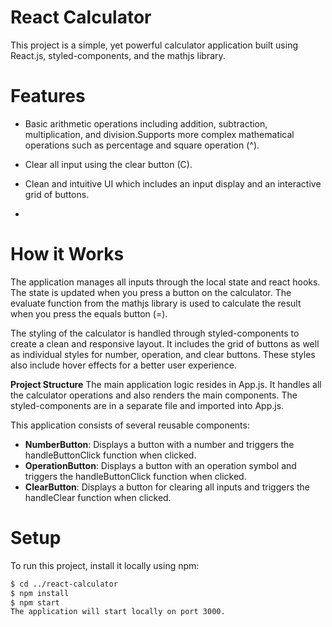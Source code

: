 # React Calculator
This project is a simple, yet powerful calculator application built using React.js, styled-components, and the mathjs library.


# Features

- Basic arithmetic operations including addition, subtraction, multiplication, and division.Supports more complex mathematical operations such as percentage and square operation (^).
- Clear all input using the clear button (C).
- Clean and intuitive UI which includes an input display and an interactive grid of buttons.

- 
# How it Works
The application manages all inputs through the local state and react hooks. The state is updated when you press a button on the calculator. The evaluate function from the mathjs library is used to calculate the result when you press the equals button (=).

The styling of the calculator is handled through styled-components to create a clean and responsive layout. It includes the grid of buttons as well as individual styles for number, operation, and clear buttons. These styles also include hover effects for a better user experience.

**Project Structure**
The main application logic resides in App.js. It handles all the calculator operations and also renders the main components. The styled-components are in a separate file and imported into App.js.

This application consists of several reusable components:

- **NumberButton**: Displays a button with a number and triggers the handleButtonClick function when clicked.
- **OperationButton**: Displays a button with an operation symbol and triggers the handleButtonClick function when clicked.
- **ClearButton**: Displays a button for clearing all inputs and triggers the handleClear function when clicked.
  
# Setup
To run this project, install it locally using npm:

```bash
$ cd ../react-calculator
$ npm install
$ npm start
The application will start locally on port 3000.
```



